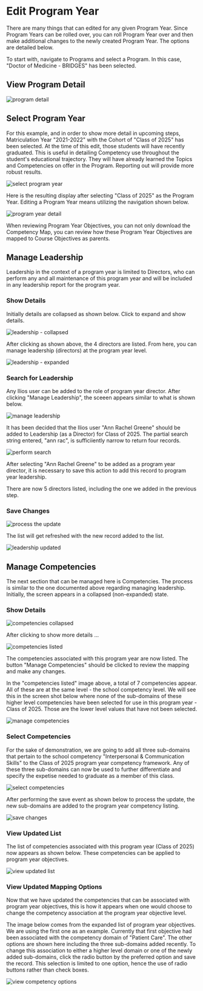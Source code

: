 # Edit Program Year

There are many things that can edited for any given Program Year. Since Program Years can be rolled over, you can roll Program Year over and then make additional changes to the newly created Program Year. The options are detailed below.

To start with, navigate to Programs and select a Program. In this case, "Doctor of Medicine - BRIDGES" has been selected.

## View Program Detail

![program detail](../images/programs/program_years/program_detail.png)

## Select Program Year

For this example, and in order to show more detail in upcoming steps, Matriculation Year "2021-2022" with the Cohort of "Class of 2025" has been selected. At the time of this edit, those students will have recently graduated. This is useful in detailing Competency use throughout the student's educational trajectory. They will have already learned the Topics and Competencies on offer in the Program. Reporting out will provide more robust results.

![select program year](../images/programs/program_years/select_program_year.png)

Here is the resulting display after selecting "Class of 2025" as the Program Year. Editing a Program Year means utilizing the navigation shown below. 

![program year detail](../images/programs/program_years/program_year_detail.png)

When reviewing Program Year Objectives, you can not only download the Competency Map, you can review how these Program Year Objectives are mapped to Course Objectives as parents.

## Manage Leadership

Leadership in the context of a program year is limited to Directors, who can perform any and all maintenance of this program year and will be included in any leadership report for the program year.

### Show Details 

Initially details are collapsed as shown below. Click to expand and show details.

![leadership - collapsed](../images/programs/program_years/leadership_collapsed.png)

After clicking as shown above, the 4 directors are listed. From here, you can manage leadership (directors) at the program year level.

![leadership - expanded](../images/programs/program_years/leadership_expanded.png)

### Search for Leadership

Any Ilios user can be added to the role of program year director. After clicking "Manage Leadership", the sceeen appears similar to what is shown below.

![manage leadership](../images/programs/program_years/manage_leadership.png)

It has been decided that the Ilios user "Ann Rachel Greene" should be added to Leadership (as a Director) for Class of 2025. The partial search string entered, "ann rac", is sufficiiently narrow to return four records. 

![perform search](../images/programs/program_years/perform_search.png)

After selecting "Ann Rachel Greene" to be added as a program year director, it is necessary to save this action to add this record to program year leadership. 

There are now 5 directors listed, including the one we added in the previous step. 

### Save Changes 

![process the update](../images/programs/program_years/process_update.png)

The list will get refreshed with the new record added to the list. 

![leadership updated](../images/programs/program_years/leadership_updated.png)

## Manage Competencies

The next section that can be managed here is Competencies. The process is similar to the one documented above regarding managing leadership. Initially, the screen appears in a collapsed (non-expanded) state. 

### Show Details

![competencies collapsed](../images/programs/program_years/competencies_collapsed.png)

After clicking to show more details ...

![competencies listed](../images/programs/program_years/competencies_listed.png)

The competencies associated with this program year are now listed. The button "Manage Competencies" should be clicked to review the mapping and make any changes. 

In the "competencies listed" image above, a total of 7 competencies appear. All of these are at the same level - the school competency level. We will see this in the screen shot below where none of the sub-domains of these higher level competencies have been selected for use in this program year - Class of 2025. Those are the lower level values that have not been selected.

![manage competencies](../images/programs/program_years/manage_competencies.png)

### Select Competencies

For the sake of demonstration, we are going to add all three sub-domains that pertain to the school competency "Interpersonal & Communication Skills" to the Class of 2025 program year competency framework. Any of these three sub-domains can now be used to further differentiate and specify the expetise needed to graduate as a member of this class. 

![select competencies](../images/programs/program_years/select_competencies.png)

After performing the save event as shown below to process the update, the new sub-domains are added to the program year competency listing. 

![save changes](../images/programs/program_years/save_changes.png)

### View Updated List

The list of competencies associated with this program year (Class of 2025) now appears as shown below. These competencies can be applied to program year objectives.

![view updated list](../images/programs/program_years/view_updated_list.png)

### View Updated Mapping Options

Now that we have updated the competencies that can be associated with program year objectives, this is how it appears when one would choose to change the competency association at the program year objective level.

The image below comes from the expanded list of program year objectives. We are using the first one as an example. Currently that first objective had been associated with the competency domain of "Patient Care". The other options are shown here including the three sub-domains added recently. To change this association to either a higher level domain or one of the newly added sub-domains, click the radio button by the preferred option and save the record. This selection is limited to one option, hence the use of radio buttons rather than check boxes.

![view competency options](../images/programs/program_years/view_competency_options.png)

